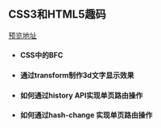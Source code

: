 ## CSS3和HTML5趣码

[预览地址](https://jacecao.github.io/html-css-js/)

* #### CSS中的BFC 

* #### 通过transform制作3d文字显示效果

* #### 如何通过history API实现单页路由操作

* #### 如何通过hash-change 实现单页路由操作
